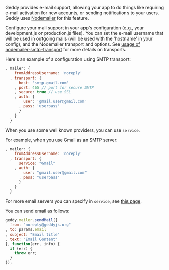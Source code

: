 Geddy provides e-mail support, allowing your app to do things like requiring
e-mail activation for new accounts, or sending notifications to your users.
Geddy uses [Nodemailer](http://www.nodemailer.com/) for this feature.

Configure your mail support in your app's configuration (e.g., your
development.js or production.js files). You can set the e-mail username that
will be used in outgoing mails (will be used with the 'hostname' in your
config), and the Nodemailer transport and options. See
[usage of nodemailer-smtp-transport](https://github.com/andris9/nodemailer-smtp-transport#usage)
for more details on transports.

Here's an example of a configuration using SMTP transport:

```javascript
, mailer: {
    fromAddressUsername: 'noreply'
  , transport: {
      host: 'smtp.gmail.com'
    , port: 465 // port for secure SMTP
    , secure: true // use SSL
    , auth: {
        user: 'gmail.user@gmail.com'
      , pass: 'userpass'
      }
    }
  }
```

When you use some well known providers, you can use `service`.

For example, when you use Gmail as an SMTP server:

```javascript
, mailer: {
    fromAddressUsername: 'noreply'
  , transport: {
      service: "Gmail"
    , auth: {
        user: "gmail.user@gmail.com"
      , pass: "userpass"
      }
    }
  }
```

For more email servers you can specify in `service`, see [this page](https://github.com/andris9/nodemailer-wellknown#supported-services).

You can send email as follows:

```javascript
geddy.mailer.sendMail({
  from: "noreply@geddyjs.org"
, to: params.email
, subject: "Email title"
, text: "Email Content"
}, function(err, info) {
  if (err) {
    throw err;
  }
});
```
